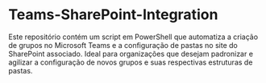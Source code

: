 # Teams-SharePoint-Integration
Este repositório contém um script em PowerShell que automatiza a criação de grupos no Microsoft Teams e a configuração de pastas no site do SharePoint associado. Ideal para organizações que desejam padronizar e agilizar a configuração de novos grupos e suas respectivas estruturas de pastas.
